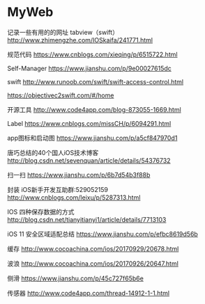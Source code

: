 # MyWeb
记录一些有用的的网址
tabview（swift）
http://www.zhimengzhe.com/IOSkaifa/241771.html

规范代码
https://www.cnblogs.com/xieqing/p/6515722.html

Self-Manager
https://www.jianshu.com/p/9e00027615dc

swift
http://www.runoob.com/swift/swift-access-control.html

https://objectivec2swift.com/#/home

开源工具
http://www.code4app.com/blog-873055-1669.html

Label
https://www.cnblogs.com/missCH/p/6094291.html





app图标和启动图
https://www.jianshu.com/p/a5cf847970d1

唐巧总结的40个国人iOS技术博客
http://blog.csdn.net/sevenquan/article/details/54376732

扫一扫
https://www.jianshu.com/p/6b7d54b3f88b

封装
iOS新手开发互助群:529052159
http://www.cnblogs.com/leixu/p/5287313.html


IOS 四种保存数据的方式
http://blog.csdn.net/tianyitianyi1/article/details/7713103

iOS 11 安全区域适配总结
https://www.jianshu.com/p/efbc8619d56b

缓存
http://www.cocoachina.com/ios/20170929/20678.html

波浪
http://www.cocoachina.com/ios/20170926/20647.html

侧滑
https://www.jianshu.com/p/45c727f65b6e

传感器
http://www.code4app.com/thread-14912-1-1.html
